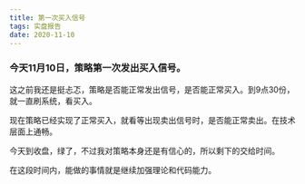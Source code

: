 ```yaml
---
title: 第一次买入信号
tags: 实盘报告
date: 2020-11-10
---
```


### 今天11月10日，策略第一次发出买入信号。

这之前我还是挺忐忑，策略是否能正常发出信号，是否能正常买入。到9点30份，就一直刷系统，看买入。

现在策略已经实现了正常买入，就看等出现卖出信号时，是否能正常卖出。在技术层面上通畅。

今天到收盘，绿了，不过我对策略本身还是有信心的，所以剩下的交给时间。

在这段时间内，能做的事情就是继续加强理论和代码能力。